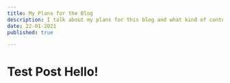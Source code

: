 ```yaml
---
title: My Plans for the Blog
description: I talk about my plans for this blog and what kind of content I will be posting.
date: 22-01-2021
published: true

---
```


# Test Post Hello!
